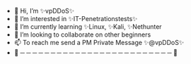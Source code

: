 - 👋 Hi, I’m ✨vpDDoS✨
- 👀 I’m interested in ✨IT-Penetrationstests✨
- 👀 I’m currently learning ✨Linux, ✨Kali, ✨Nethunter
- 💞️ I’m looking to collaborate on other beginners
- 📫 To reach me send a PM Private Message ✨@vpDDoS✨
- 🌱 ─ ─ ─ ─ ─ ─ ─ ─ ─ ─ ─ ─ ─ ─ ─ ─ ─ ─ ─ ─ ─ ─ ─ ─ ─ 👀

<!---
2t-duke/2t-duke is a ✨ special ✨ repository because its `README.md` (this file) appears on your GitHub profile.
You can click the Preview link to take a look at your changes.
--->

